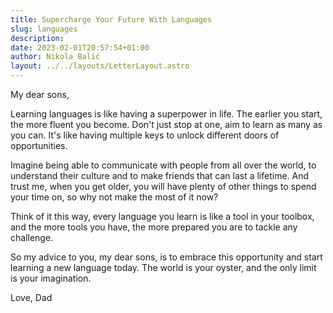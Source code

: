 ```yaml
---
title: Supercharge Your Future With Languages
slug: languages
description:
date: 2023-02-01T20:57:54+01:00
author: Nikola Balić
layout: ../../layouts/LetterLayout.astro
---
```


My dear sons,

Learning languages is like having a superpower in life. The earlier you start, the more fluent you become. Don't just stop at one, aim to learn as many as you can. It's like having multiple keys to unlock different doors of opportunities.

Imagine being able to communicate with people from all over the world, to understand their culture and to make friends that can last a lifetime. And trust me, when you get older, you will have plenty of other things to spend your time on, so why not make the most of it now?

Think of it this way, every language you learn is like a tool in your toolbox, and the more tools you have, the more prepared you are to tackle any challenge.

So my advice to you, my dear sons, is to embrace this opportunity and start learning a new language today. The world is your oyster, and the only limit is your imagination.

Love,
Dad
